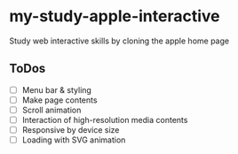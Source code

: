 # my-study-apple-interactive
Study web interactive skills by cloning the apple home page


## ToDos

- [ ] Menu bar & styling
- [ ] Make page contents
- [ ] Scroll animation
- [ ] Interaction of high-resolution media contents
- [ ] Responsive by device size
- [ ] Loading with SVG animation
